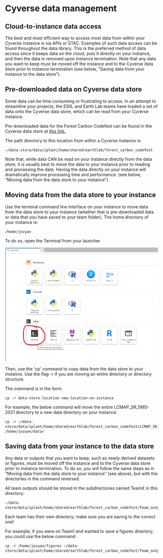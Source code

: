 # Cyverse data management

## Cloud-to-instance data access

The best and most efficient way to access most data from within your Cyverse instance is via APIs or STAC. Examples of such data access can be found throughout the data library. This is the preferred method of data access since it keeps data on the cloud, puts it directly on your instance, and then the data is removed upon instance termination. Note that any data you want to keep must be moved off the instance and to the Cyverse data store prior to instance termination (see below, "Saving data from your instance to the data store").

## Pre-downloaded data on Cyverse data store

Some data can be time consuming or frustrating to access. In an attempt to streamline your projects, the ESIIL and Earth Lab teams have loaded a set of data onto the Cyverse data store, which can be read from your Cyverse instance.

Pre-downloaded data for the Forest Carbon Codefest can be found in the Cyverse data store at [this link.](https://de.cyverse.org/data/ds/iplant/home/shared/earthlab/forest_carbon_codefest?type=folder&resourceId=74dd0094-8d46-11ee-a930-90e2ba675364)

The path directory to this location from within a Cyverse instance is:
```
~/data-store/data/iplant/home/shared/earthlab/forest_carbon_codefest
```
Note that, while data CAN be read on your instance directly from the data store, it is usually best to move the data to your instance prior to reading and processing the data. Having the data directly on your instance will dramatically improve processing time and performance. (see below, "Moving data from the data store to your instance")

## Moving data from the data store to your instance

Use the terminal command line interface on your instance to move data from the data store to your instance (whether that is pre-downloaded data or data that you have saved to your team folder). The home directory of your instance is:
```
/home/jovyan
```
To do so, open the Terminal from your launcher

![launch terminal](../assets/launch-terminal.png)

Then, use the 'cp' command to copy data from the data store to your instance. Use the flag -r if you are moving an entire directory or directory structure.

The command is in the form:
```
cp -r data-store-location new-location-on-instance
```
For example, the below command will move the entire LCMAP_SR_1985-2021 directory to a new data directory on your instance:
```
cp -r ~/data-store/data/iplant/home/shared/earthlab/forest_carbon_codefest/LCMAP_SR_1985_2021 /home/jovyan/data/
```
## Saving data from your instance to the data store

Any data or outputs that you want to keep, such as newly derived datasets or figures, must be moved off the instance and to the Cyverse data store prior to instance termination. To do so, you will follow the same steps as in "Moving data from the data store to your instance" (see above), but with the directories in the command reversed.

All team outputs should be stored in the subdirectories named TeamX in this directory:
```
~/data-store/data/iplant/home/shared/earthlab/forest_carbon_codefest/Team_outputs
```
Each team has their own directory; make sure you are saving to the correct one!

For example, if you were on Team1 and wanted to save a figures directory, you could use the below command:
```
cp -r /home/jovyan/figures ~/data-store/data/iplant/home/shared/earthlab/forest_carbon_codefest/Team_outputs/Team1/
```